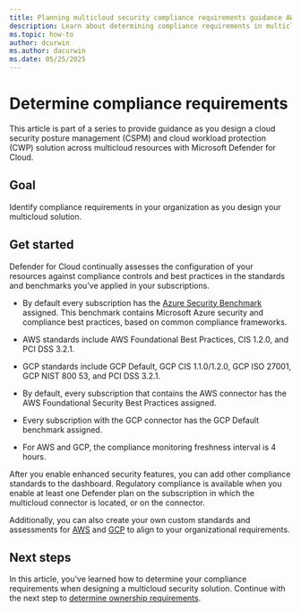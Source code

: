 ```yaml
---
title: Planning multicloud security compliance requirements guidance AWS standards GCP standards
description: Learn about determining compliance requirements in multicloud environment with Microsoft Defender for Cloud.
ms.topic: how-to
author: dcurwin
ms.author: dacurwin
ms.date: 05/25/2025
---
```


# Determine compliance requirements

This article is part of a series to provide guidance as you design a cloud security posture management (CSPM) and cloud workload protection (CWP) solution across multicloud resources with Microsoft Defender for Cloud.

## Goal

Identify compliance requirements in your organization as you design your multicloud solution.

## Get started

Defender for Cloud continually assesses the configuration of your resources against compliance controls and best practices in the standards and benchmarks you’ve applied in your subscriptions.

- By default every subscription has the [Azure Security Benchmark](/security/benchmark/azure/introduction) assigned. This benchmark contains Microsoft Azure security and compliance best practices, based on common compliance frameworks.
- AWS standards include AWS Foundational Best Practices, CIS 1.2.0, and PCI DSS 3.2.1.

- GCP standards include GCP Default, GCP CIS 1.1.0/1.2.0, GCP ISO 27001, GCP NIST 800 53, and PCI DSS 3.2.1.
- By default, every subscription that contains the AWS connector has the AWS Foundational Security Best Practices assigned.
- Every subscription with the GCP connector has the GCP Default benchmark assigned.
- For AWS and GCP, the compliance monitoring freshness interval is 4 hours.

After you enable enhanced security features, you can add other compliance standards to the dashboard. Regulatory compliance is available when you enable at least one Defender plan on the subscription in which the multicloud connector is located, or on the connector.

Additionally, you can also create your own custom standards and assessments for [AWS](https://techcommunity.microsoft.com/t5/microsoft-defender-for-cloud/custom-assessments-and-standards-in-microsoft-defender-for-cloud/ba-p/3066575) and [GCP](https://techcommunity.microsoft.com/t5/microsoft-defender-for-cloud/custom-assessments-and-standards-in-microsoft-defender-for-cloud/ba-p/3251252) to align to your organizational requirements.

## Next steps

In this article, you've learned how to determine your compliance requirements when designing a multicloud security solution. Continue with the next step to [determine ownership requirements](plan-multicloud-security-determine-ownership-requirements.md).
